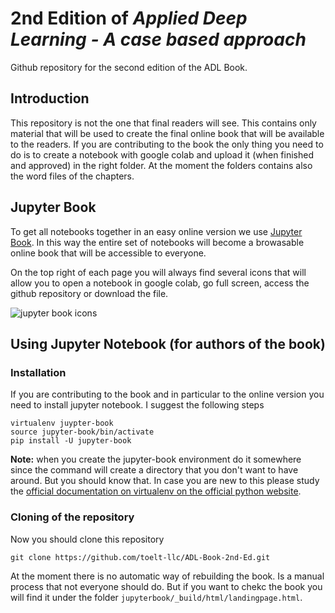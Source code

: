 # 2nd Edition of _Applied Deep Learning - A case based approach_
Github repository for the second edition of the ADL Book.

## Introduction

This repository is not the one that final readers will see. This contains only material that will be used to create the final online book that will be available to the readers. If you are contributing to the book the only thing you need to do is to create a notebook with google colab and upload it (when finished and approved) in the right folder. At the moment the folders contains also the word files of the chapters.

## Jupyter Book

To get all notebooks together in an easy online version we use [Jupyter Book](https://jupyterbook.org/intro.html). In this way the entire set of notebooks will become a browasable online book that will be accessible to everyone.

On the top right of each page you will always find several icons that will allow you to open a notebook in google colab, go full screen,  access the github repository or download the file.

![jupyter book icons](https://github.com/toelt-llc/ADL-Book-2nd-Ed/blob/master/images/jupyterbook-icon2.png)

## Using Jupyter Notebook (for authors of the book)

### Installation

If you are contributing to the book and in particular to the online version you need to install jupyter notebook. I suggest the following steps

    virtualenv juypter-book
    source jupyter-book/bin/activate
    pip install -U jupyter-book
    
**Note:** when you create the jupyter-book environment do it somewhere since the command will create a directory that you don't want to have around. But you should know that. In case you are new to this please study the [official documentation on virtualenv on the official python website](https://docs.python.org/3/tutorial/venv.html).

### Cloning of the repository

Now you should clone this repository

    git clone https://github.com/toelt-llc/ADL-Book-2nd-Ed.git
    
At the moment there is no automatic way of rebuilding the book. Is a manual process that not everyone should do. But if you want to chekc the book you will find it under the folder ```jupyterbook/_build/html/landingpage.html```.
